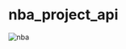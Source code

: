 # nba_project_api

![nba](https://user-images.githubusercontent.com/80264216/229374747-18a7c208-bbaa-41f6-9273-e13e5b79c908.png)
